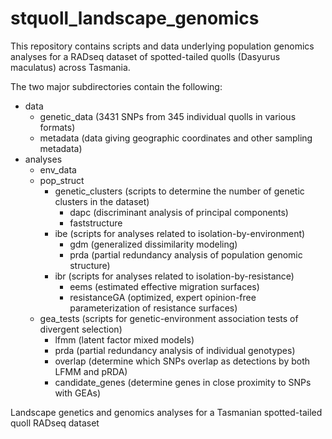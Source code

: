 # stquoll_landscape_genomics
This repository contains scripts and data underlying population genomics analyses for a RADseq dataset of spotted-tailed quolls (Dasyurus maculatus) across Tasmania.

The two major subdirectories contain the following:
- data
  - genetic_data (3431 SNPs from 345 individual quolls in various formats)
  - metadata (data giving geographic coordinates and other sampling metadata)
- analyses
  - env_data
  - pop_struct
    - genetic_clusters (scripts to determine the number of genetic clusters in the dataset)
      - dapc (discriminant analysis of principal components)
      - faststructure
    - ibe (scripts for analyses related to isolation-by-environment)
      - gdm (generalized dissimilarity modeling)
      - prda (partial redundancy analysis of population genomic structure)
    - ibr (scripts for analyses related to isolation-by-resistance)
      - eems (estimated effective migration surfaces)
      - resistanceGA (optimized, expert opinion-free parameterization of resistance surfaces)
  - gea_tests (scripts for genetic-environment association tests of divergent selection)
    - lfmm (latent factor mixed models)
    - prda (partial redundancy analysis of individual genotypes)
    - overlap (determine which SNPs overlap as detections by both LFMM and pRDA)
    - candidate_genes (determine genes in close proximity to SNPs with GEAs)


Landscape genetics and genomics analyses for a Tasmanian spotted-tailed quoll RADseq dataset 


